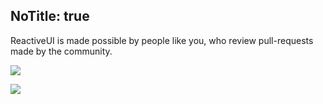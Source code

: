 NoTitle: true
---

ReactiveUI is made possible by people like you, who review pull-requests made by the community. 

![](/contribute/maintainers/code-review-teams.png)


![](/contribute/maintainers/nerd-snipe-the-appropriate-review-team.png)
